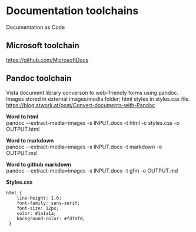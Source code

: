 # Documentation toolchains
Documentation as Code




## Microsoft toolchain
https://github.com/MicrosoftDocs





## Pandoc toolchain
Vista document library converson to web-friendly forms using pandoc.  
Images stored in external images/media folder; html styles in styles.css file.  
https://blog.atwork.at/post/Convert-documents-with-Pandoc

__Word to html__  
pandoc --extract-media=images -s INPUT.docx -t html -c styles.css -o OUTPUT.html

__Word to markdown__  
pandoc --extract-media=images -s INPUT.docx -t markdown -o OUTPUT.md

__Word to github markdown__  
pandoc --extract-media=images -s INPUT.docx -t gfm -o OUTPUT.md

__Styles.css__   
```
html {
    line-height: 1.0;
    font-family: sans-serif;
    font-size: 12px;
    color: #1a1a1a;
    background-color: #fdfdfd;
 }
```

